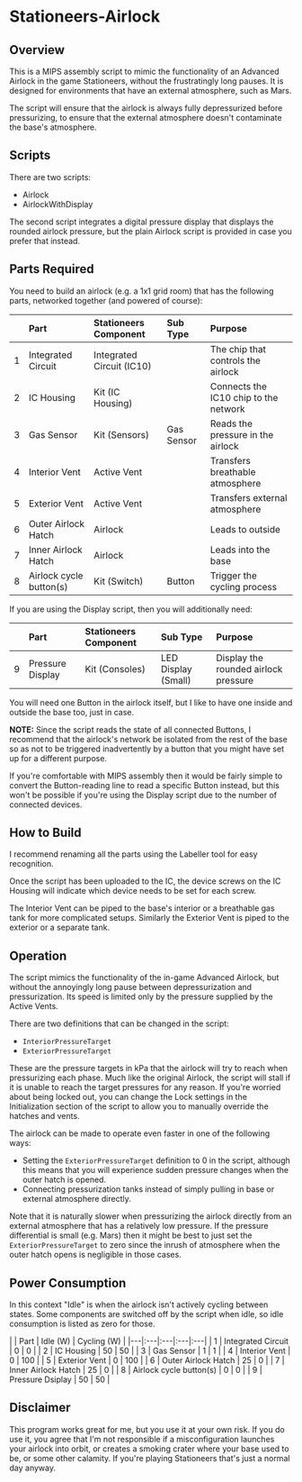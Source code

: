 # Stationeers-Airlock

## Overview

This is a MIPS assembly script to mimic the functionality of an Advanced Airlock in the game Stationeers, without the frustratingly long pauses. It is designed for environments that have an external atmosphere, such as Mars.

The script will ensure that the airlock is always fully depressurized before pressurizing, to ensure that the external atmosphere doesn't contaminate the base's atmosphere.

## Scripts

There are two scripts:

- Airlock
- AirlockWithDisplay

The second script integrates a digital pressure display that displays the rounded airlock pressure, but the plain Airlock script is provided in case you prefer that instead.

## Parts Required

You need to build an airlock (e.g. a 1x1 grid room) that has the following parts, networked together (and powered of course):

| | Part | Stationeers Component | Sub Type | Purpose |
|---|:---|:---|:---|:---|
| 1 | Integrated Circuit | Integrated Circuit (IC10) | | The chip that controls the airlock |
| 2 | IC Housing | Kit (IC Housing) | | Connects the IC10 chip to the network |
| 3 | Gas Sensor | Kit (Sensors) | Gas Sensor | Reads the pressure in the airlock |
| 4 | Interior Vent | Active Vent | | Transfers breathable atmosphere |
| 5 | Exterior Vent | Active Vent | | Transfers external atmosphere |
| 6 | Outer Airlock Hatch | Airlock | | Leads to outside  |
| 7 | Inner Airlock Hatch | Airlock | | Leads into the base |
| 8 | Airlock cycle button(s) | Kit (Switch) | Button | Trigger the cycling process |

If you are using the Display script, then you will additionally need:

| | Part | Stationeers Component | Sub Type | Purpose |
|---|:---|:---|:---|:---|
| 9 | Pressure Display | Kit (Consoles) | LED Display (Small) | Display the rounded airlock pressure |


You will need one Button in the airlock itself, but I like to have one inside and outside the base too, just in case.

**NOTE:**
Since the script reads the state of all connected Buttons, I recommend that the airlock's network be isolated from the rest of the base so as not to be triggered inadvertently by a button that you might have set up for a different purpose.

If you're comfortable with MIPS assembly then it would be fairly simple to convert the Button-reading line to read a specific Button instead, but this won't be possible if you're using the Display script due to the number of connected devices.

## How to Build

I recommend renaming all the parts using the Labeller tool for easy recognition.

Once the script has been uploaded to the IC, the device screws on the IC Housing will indicate which device needs to be set for each screw.

The Interior Vent can be piped to the base's interior or a breathable gas tank for more complicated setups. Similarly the Exterior Vent is piped to the exterior or a separate tank.

## Operation

The script mimics the functionality of the in-game Advanced Airlock, but without the annoyingly long pause between depressurization and pressurization. Its speed is limited only by the pressure supplied by the Active Vents.

There are two definitions that can be changed in the script:

- `InteriorPressureTarget`
- `ExteriorPressureTarget`

These are the pressure targets in kPa that the airlock will try to reach when pressurizing each phase. Much like the original Airlock, the script will stall if it is unable to reach the target pressures for any reason. If you're worried about being locked out, you can change the Lock settings in the Initialization section of the script to allow you to manually override the hatches and vents.

The airlock can be made to operate even faster in one of the following ways:

- Setting the `ExteriorPressureTarget` definition to 0 in the script, although this means that you will experience sudden pressure changes when the outer hatch is opened.
- Connecting pressurization tanks instead of simply pulling in base or external atmosphere directly.

Note that it is naturally slower when pressurizing the airlock directly from an external atmosphere that has a relatively low pressure. If the pressure differential is small (e.g. Mars) then it might be best to just set the `ExteriorPressureTarget` to zero since the inrush of atmosphere when the outer hatch opens is negligible in those cases.

## Power Consumption

In this context "Idle" is when the airlock isn't actively cycling between states. Some components are switched off by the script when idle, so idle consumption is listed as zero for those.

| | Part | Idle (W) | Cycling (W) |
|---|:---|:---|:---|:---|
| 1 | Integrated Circuit | 0 | 0 |
| 2 | IC Housing | 50 | 50 |
| 3 | Gas Sensor | 1 | 1 |
| 4 | Interior Vent | 0 | 100 |
| 5 | Exterior Vent | 0 | 100 |
| 6 | Outer Airlock Hatch | 25 | 0 |
| 7 | Inner Airlock Hatch | 25 | 0 |
| 8 | Airlock cycle button(s) | 0 | 0 |
| 9 | Pressure Dsiplay | 50 | 50 |

## Disclaimer

This program works great for me, but you use it at your own risk. If you do use it, you agree that I'm not responsible if a misconfiguration launches your airlock into orbit, or creates a smoking crater where your base used to be, or some other calamity. If you're playing Stationeers that's just a normal day anyway.
